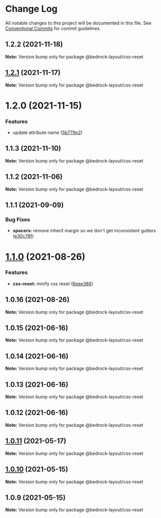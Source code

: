 # Change Log

All notable changes to this project will be documented in this file.
See [Conventional Commits](https://conventionalcommits.org) for commit guidelines.

## 1.2.2 (2021-11-18)

**Note:** Version bump only for package @bedrock-layout/css-reset





## [1.2.1](https://github.com/Bedrock-Layouts/Bedrock/compare/@bedrock-layout/css-reset@1.2.0...@bedrock-layout/css-reset@1.2.1) (2021-11-17)

**Note:** Version bump only for package @bedrock-layout/css-reset





# 1.2.0 (2021-11-15)


### Features

* update attribute name ([5b779e2](https://github.com/Bedrock-Layouts/Bedrock/commit/5b779e2d539e94c94464204039126efbb7d12f2c))





## 1.1.3 (2021-11-10)

**Note:** Version bump only for package @bedrock-layout/css-reset





## 1.1.2 (2021-11-06)

**Note:** Version bump only for package @bedrock-layout/css-reset





## 1.1.1 (2021-09-09)


### Bug Fixes

* **spacers:** remove inherit margin so we don't get inconsistent gutters ([e30c78f](https://github.com/Bedrock-Layouts/Bedrock/commit/e30c78f76eae5bbfd49e61df1cd479501ae0486b))





# [1.1.0](https://github.com/Bedrock-Layouts/Bedrock/compare/@bedrock-layout/css-reset@1.0.16...@bedrock-layout/css-reset@1.1.0) (2021-08-26)


### Features

* **css-reset:** minify css reset ([6eee386](https://github.com/Bedrock-Layouts/Bedrock/commit/6eee386be93f73471b6e74e4ac53b022e5df6b0b))





## 1.0.16 (2021-08-26)

**Note:** Version bump only for package @bedrock-layout/css-reset





## 1.0.15 (2021-06-16)

**Note:** Version bump only for package @bedrock-layout/css-reset





## 1.0.14 (2021-06-16)

**Note:** Version bump only for package @bedrock-layout/css-reset





## 1.0.13 (2021-06-16)

**Note:** Version bump only for package @bedrock-layout/css-reset





## 1.0.12 (2021-06-16)

**Note:** Version bump only for package @bedrock-layout/css-reset





## [1.0.11](https://github.com/Bedrock-Layouts/Bedrock/compare/@bedrock-layout/css-reset@1.0.10...@bedrock-layout/css-reset@1.0.11) (2021-05-17)

**Note:** Version bump only for package @bedrock-layout/css-reset





## [1.0.10](https://github.com/Bedrock-Layouts/Bedrock/compare/@bedrock-layout/css-reset@1.0.9...@bedrock-layout/css-reset@1.0.10) (2021-05-15)

**Note:** Version bump only for package @bedrock-layout/css-reset





## 1.0.9 (2021-05-15)

**Note:** Version bump only for package @bedrock-layout/css-reset
